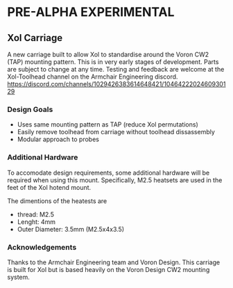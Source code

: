 # PRE-ALPHA EXPERIMENTAL
## Xol Carriage
A new carriage built to allow Xol to standardise around the Voron CW2 (TAP) mounting pattern.
This is in very early stages of development. Parts are subject to change at any time.
Testing and feedback are welcome at the Xol-Toolhead channel on the Armchair Engineering discord. <https://discord.com/channels/1029426383614648421/1046422202460930129>

### Design Goals
* Uses same mounting pattern as TAP (reduce Xol permutations)
* Easily remove toolhead from carriage without toolhead dissassembly
* Modular approach to probes

### Additional Hardware
To accomodate design requirements, some additional hardware will be required when using this mount.
Specifically, M2.5 heatsets are used in the feet of the Xol hotend mount.

The dimentions of the heatests are
* thread: M2.5
* Lenght: 4mm
* Outer Diameter: 3.5mm
(M2.5x4x3.5)

### Acknowledgements
Thanks to the Armchair Engineering team and Voron Design. This carriage is built for Xol but is based heavily on the Voron Design CW2 mounting system.
<br/>
<br/>
 <script type="text/javascript" src="https://cdnjs.buymeacoffee.com/1.0.0/button.prod.min.js" data-name="bmc-button" data-slug="dw.tas" data-color="#0b356e" data-emoji="" data-font="Cookie" data-text="Buy me a coffee" data-outline-color="#ffffff" data-font-color="#ffffff" data-coffee-color="#FFDD00" ></script> 
